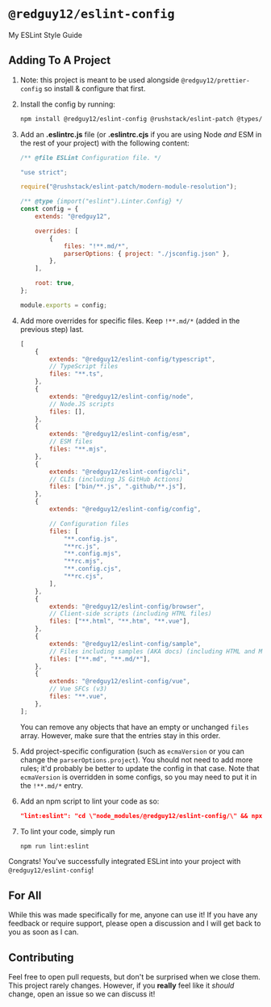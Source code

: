 # `@redguy12/eslint-config`

My ESLint Style Guide

## Adding To A Project

1.  Note: this project is meant to be used alongside `@redguy12/prettier-config` so install & configure that first.

2.  Install the config by running:

    ```bash
    npm install @redguy12/eslint-config @rushstack/eslint-patch @types/eslint eslint --save-dev
    ```

3.  Add an **.eslintrc.js** file (or **.eslintrc.cjs** if you are using Node _and_ ESM in the rest of your project) with the following content:

    ```javascript
    /** @file ESLint Configuration file. */

    "use strict";

    require("@rushstack/eslint-patch/modern-module-resolution");

    /** @type {import("eslint").Linter.Config} */
    const config = {
    	extends: "@redguy12",

    	overrides: [
    		{
    			files: "!**.md/*",
    			parserOptions: { project: "./jsconfig.json" },
    		},
    	],

    	root: true,
    };

    module.exports = config;
    ```

4.  Add more overrides for specific files. Keep `!**.md/*` (added in the previous step) last.

    ```js
    [
    	{
    		extends: "@redguy12/eslint-config/typescript",
    		// TypeScript files
    		files: "**.ts",
    	},
    	{
    		extends: "@redguy12/eslint-config/node",
    		// Node.JS scripts
    		files: [],
    	},
    	{
    		extends: "@redguy12/eslint-config/esm",
    		// ESM files
    		files: "**.mjs",
    	},
    	{
    		extends: "@redguy12/eslint-config/cli",
    		// CLIs (including JS GitHub Actions)
    		files: ["bin/**.js", ".github/**.js"],
    	},
    	{
    		extends: "@redguy12/eslint-config/config",

    		// Configuration files
    		files: [
    			"**.config.js",
    			"**rc.js",
    			"**.config.mjs",
    			"**rc.mjs",
    			"**.config.cjs",
    			"**rc.cjs",
    		],
    	},
    	{
    		extends: "@redguy12/eslint-config/browser",
    		// Client-side scripts (including HTML files)
    		files: ["**.html", "**.htm", "**.vue"],
    	},
    	{
    		extends: "@redguy12/eslint-config/sample",
    		// Files including samples (AKA docs) (including HTML and Markdown files)
    		files: ["**.md", "**.md/*"],
    	},
    	{
    		extends: "@redguy12/eslint-config/vue",
    		// Vue SFCs (v3)
    		files: "**.vue",
    	},
    ];
    ```

    You can remove any objects that have an empty or unchanged `files` array. However, make sure that the entries stay in this order.

5.  Add project-specific configuration (such as `ecmaVersion` or you can change the `parserOptions.project`). You should not need to add more rules; it'd probably be better to update the config in that case. Note that `ecmaVersion` is overridden in some configs, so you may need to put it in the `!**.md/*` entry.

6.  Add an npm script to lint your code as so:

    ```json
    "lint:eslint": "cd \"node_modules/@redguy12/eslint-config/\" && npx eslint ../../../ --resolve-plugins-relative-to . --fix && cd \"../../../\""
    ```

7.  To lint your code, simply run

    ```bash
    npm run lint:eslint
    ```

Congrats! You've successfully integrated ESLint into your project with `@redguy12/eslint-config`!

## For All

While this was made specifically for me, anyone can use it! If you have any feedback or require support, please open a discussion and I will get back to you as soon as I can.

## Contributing

Feel free to open pull requests, but don't be surprised when we close them. This project rarely changes. However, if you **really** feel like it _should_ change, open an issue so we can discuss it!
